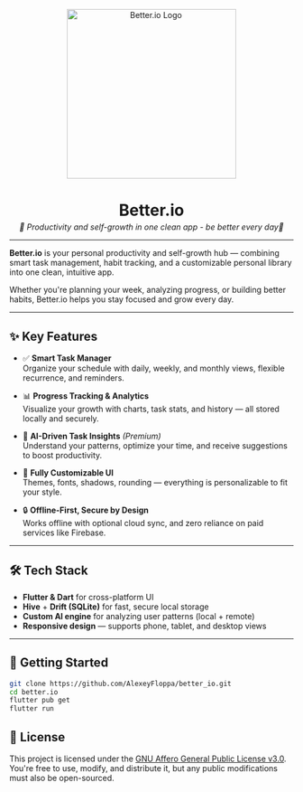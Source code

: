 <p align="center">
  <img src="docs/assets/icon.png" width="300px" alt="Better.io Logo"/>
</p>

<h1 align="center" style="margin-bottom: 0;"> Better.io</h1>
<p align="center" style="margin-top: 4px;"><i>🌱 Productivity and self-growth in one clean app - be better every day🌱</i></p>


---

**Better.io** is your personal productivity and self-growth hub — combining smart task management, habit tracking, and a customizable personal library into one clean, intuitive app.

Whether you're planning your week, analyzing progress, or building better habits, Better.io helps you stay focused and grow every day.

---


## ✨ Key Features

- ✅ **Smart Task Manager**  
  Organize your schedule with daily, weekly, and monthly views, flexible recurrence, and reminders.

- 📊 **Progress Tracking & Analytics**  
  Visualize your growth with charts, task stats, and history — all stored locally and securely.

- 🧠 **AI-Driven Task Insights** *(Premium)*  
  Understand your patterns, optimize your time, and receive suggestions to boost productivity.

- 🎨 **Fully Customizable UI**  
  Themes, fonts, shadows, rounding — everything is personalizable to fit your style.

- 🔒 **Offline-First, Secure by Design**  
  Works offline with optional cloud sync, and zero reliance on paid services like Firebase.

---

## 🛠️ Tech Stack

- **Flutter & Dart** for cross-platform UI
- **Hive** + **Drift (SQLite)** for fast, secure local storage
- **Custom AI engine** for analyzing user patterns (local + remote)
- **Responsive design** — supports phone, tablet, and desktop views

---

## 🚀 Getting Started

```bash
git clone https://github.com/AlexeyFloppa/better_io.git
cd better.io
flutter pub get
flutter run
```

## 📜 License

This project is licensed under the [GNU Affero General Public License v3.0](./LICENSE).  
You're free to use, modify, and distribute it, but any public modifications must also be open-sourced.
